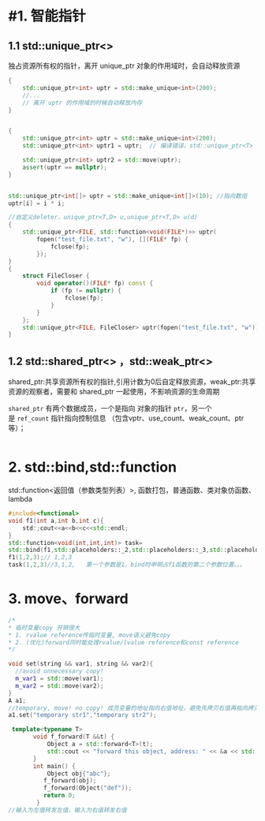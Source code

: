 # #1. 智能指针

## 1.1 std::unique_ptr<>

独占资源所有权的指针，离开 unique_ptr 对象的作用域时，会自动释放资源

```cpp
{
    std::unique_ptr<int> uptr = std::make_unique<int>(200);
    //...
    // 离开 uptr 的作用域的时候自动释放内存
}


{
    std::unique_ptr<int> uptr = std::make_unique<int>(200);
    std::unique_ptr<int> uptr1 = uptr;  // 编译错误，std::unique_ptr<T> 是 move-only 的

    std::unique_ptr<int> uptr2 = std::move(uptr);
    assert(uptr == nullptr);
}


std::unique_ptr<int[]> uptr = std::make_unique<int[]>(10); //指向数组 
uptr[i] = i * i;

//自定义deleter，unique_ptr<T,D> u,unique_ptr<T,D> u(d)
{
    std::unique_ptr<FILE, std::function<void(FILE*)>> uptr(
        fopen("test_file.txt", "w"), [](FILE* fp) {
            fclose(fp);
        });
}
{
    struct FileCloser {
        void operator()(FILE* fp) const {
            if (fp != nullptr) {
                fclose(fp);
            }
        }   
    };  
    std::unique_ptr<FILE, FileCloser> uptr(fopen("test_file.txt", "w"));
}
```

## 1.2 std::shared_ptr<> ，std::weak_ptr<>

 shared_ptr:共享资源所有权的指针,引用计数为0后自定释放资源，weak_ptr:共享资源的观察者，需要和 shared_ptr 一起使用，不影响资源的生命周期

`shared_ptr` 有两个数据成员，一个是指向 对象的指针 `ptr`，另一个是 `ref_count` 指针指向控制信息 （包含vptr、use_count、weak_count、ptr等）；

```c++

```

# 2.  std::bind,std::function

std::function<返回值（参数类型列表）>, 函数打包，普通函数、类对象仿函数、lambda

```cpp
#include<functional>
void f1(int a,int b,int c){
    std:;cout<<a<<b<<c<<std::endl;
}
std::function<void(int,int,int)> task= 
std::bind(f1,std::placeholders::_2,std::placeholders::_3,std::placeholders::_1);
f1(1,2,3);// 1,2,3
task(1,2,3)//3,1,2,   第一个参数是1，bind时申明占f1函数的第二个参数位置。。。
```

# 3. move、forward

```cpp
/*
* 临时变量copy 开销很大
* 1. rvalue reference传临时变量, move语义避免copy
* 2. (优化)forward同时能处理rvalue/lvalue reference和const reference
*/

void set(string && var1, string && var2){
  //avoid unnecessary copy!
  m_var1 = std::move(var1);  
  m_var2 = std::move(var2);
}
A a1;
//temporary, move! no copy! 成员变量的地址指向右值地址，避免先拷贝右值再指向拷贝后的地址
a1.set("temporary str1","temporary str2");

 template<typename T>
       void f_forward(T &&t) {
           Object a = std::forward<T>(t);
           std::cout << "forward this object, address: " << &a << std::endl;
       }
       int main() {
           Object obj{"abc"};
          f_forward(obj);
          f_forward(Object("def"));
          return 0;
        }
//输入为左值转发左值，输入为右值转发右值

```


